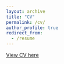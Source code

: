 ```yaml
---
layout: archive
title: "CV"
permalink: /cv/
author_profile: true
redirect_from:
  - /resume
---
```


[View CV here](http://fesobolak.github.io/files/CV_Sobolak_jan2021.pdf)
